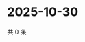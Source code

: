 # 2025-10-30

共 0 条

<!-- BEGIN ZHIHUVIDEO -->
<!-- 最后更新时间 Thu Oct 30 2025 01:11:28 GMT+0800 (China Standard Time) -->

<!-- END ZHIHUVIDEO -->
